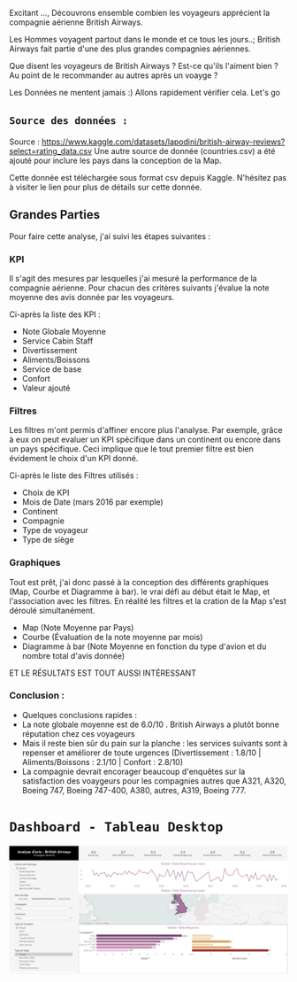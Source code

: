Excitant ..., Découvrons ensemble combien les voyageurs apprécient la compagnie aérienne British Airways.

Les Hommes voyagent partout dans le monde et ce tous les jours..; British Airways fait partie d'une des plus grandes compagnies aériennes. 

Que disent les voyageurs de British Airways ? Est-ce qu'ils l'aiment bien ? Au point de le recommander au autres après un voayge ? 

Les Données ne mentent jamais :) Allons rapidement vérifier cela. Let's go 

## `Source des données :`
Source : https://www.kaggle.com/datasets/lapodini/british-airway-reviews?select=rating_data.csv 
Une autre source de donnée (countries.csv) a été ajouté pour inclure les pays dans la conception de la Map.

Cette donnée est téléchargée sous format csv depuis Kaggle. N'hésitez pas à visiter le lien pour plus de détails sur cette donnée.

## Grandes Parties
Pour faire cette analyse, j'ai suivi les étapes suivantes :

### KPI
Il s'agit des mesures par lesquelles j'ai mesuré la performance de la compagnie aérienne. 
Pour chacun des critères suivants j'évalue la note moyenne des avis donnée par les voyageurs.

Ci-après la liste des KPI :

- Note Globale Moyenne
- Service Cabin Staff 
- Divertissement 
- Aliments/Boissons
- Service de base 
- Confort
- Valeur ajouté


### Filtres
Les filtres m'ont permis d'affiner encore plus l'analyse. Par exemple, grâce à eux on peut evaluer un KPI spécifique dans un continent ou encore dans un pays spécifique. 
Ceci implique que le tout premier filtre est bien évidement le choix d'un KPI donné.

Ci-après le liste des Filtres utilisés :

- Choix de KPI
- Mois de Date (mars 2016 par exemple)
- Continent
- Compagnie
- Type de voyageur
- Type de siège

### Graphiques
Tout est prêt, j'ai donc passé à la conception des différents graphiques (Map, Courbe et Diagramme à  bar). 
le vrai défi au début était le Map, et l'association avec les filtres. En réalité les filtres et la cration de la Map s'est déroulé simultanément.

- Map (Note Moyenne par Pays)
- Courbe (Évaluation de la note moyenne par mois)
- Diagramme à bar (Note Moyenne en fonction du type d'avion et du nombre total d'avis donnée)

ET LE RÉSULTATS EST TOUT AUSSI INTÉRESSANT

### Conclusion : 
- Quelques conclusions rapides :
- La note globale moyenne est de 6.0/10 . British Airways a plutôt bonne réputation chez ces voyageurs
- Mais il reste bien sûr du pain sur la planche : les services suivants sont à repenser et améliorer de toute urgences (Divertissement : 1.8/10 | Aliments/Boissons : 2.1/10 | Confort : 2.8/10)
- La compagnie devrait encorager beaucoup d'enquêtes sur la satisfaction des voaygeurs pour les compagnies autres que A321, A320, Boeing 747, Boeing 747-400, A380, autres, A319, Boeing 777.



# `Dashboard - Tableau Desktop`

![`Dashboard`](image/Dashboard.png)
